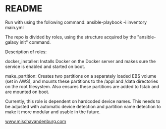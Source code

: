 # README 

Run with using the following command:
ansible-playbook -i inventory main.yml

The repo is divided by roles, using the structure acquired by the "ansible-galaxy init" command. 

Description of roles:

docker_installer:
Installs Docker on the Docker server and makes sure the service is enabled and started on boot.

make_partition:
Creates two partitions on a separately loaded EBS volume (set in AWS), and mounts these partitions to the /appl and /data directories on the root filesystem. 
Also ensures these partitions are added to fstab and are mounted on boot. 

Currently, this role is dependent on hardcoded device names. 
This needs to be adjusted with automatic device detection and partition name detection to make it more modular and usable in the future. 

www.mischavandenburg.com
